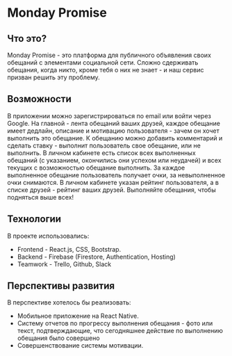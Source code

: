 # Monday Promise

## Что это?

Monday Promise - это платформа для публичного объявления своих обещаний с элементами социальной сети.
Сложно сдерживать обещания, когда никто, кроме тебя о них не знает - и наш сервис призван решить эту проблему.

## Возможности

В приложении можно зарегистрироваться по email или войти через Google.
На главной - лента обещаний ваших друзей, каждое обещание имеет дедлайн, описание и мотивацию пользователя - зачем он хочет выполнить это обещание.
К обещанию можно добавить комментарий и сделать ставку - выполнит пользователь свое обещание, или не выполнить.
В личном кабинете есть список всех выполненных обещаний (с указанием, окончились они успехом или неудачей) и всех текущих с возможностью обещание выполнить.
За каждое выполненное обещание пользователь получает очки, за невыполненное очки снимаются. В личном кабинете указан рейтинг пользователя, а в списке друзей - рейтинг ваших друзей. Выполняйте обещания, чтобы подняться выше всех!

## Технологии

В проекте использовались:
* Frontend - React.js, CSS, Bootstrap.
* Backend - Firebase (Firestore, Authentication, Hosting)
* Teamwork - Trello, Github, Slack

## Перспективы развития

В перспективе хотелось бы реализовать:
* Мобильное приложение на React Native. 
* Систему отчетов по прогрессу выполнения обещания - фото или текст, подтверждающие, что сегодняшнее действие по выполнению обещания было совершено
* Совершенствование системы мотивации.
